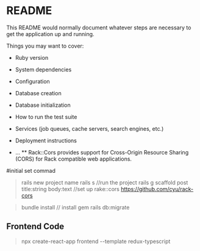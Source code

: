 # README

This README would normally document whatever steps are necessary to get the
application up and running.

Things you may want to cover:

* Ruby version

* System dependencies

* Configuration

* Database creation

* Database initialization

* How to run the test suite

* Services (job queues, cache servers, search engines, etc.)

* Deployment instructions

* ...
** Rack::Cors provides support for Cross-Origin Resource Sharing (CORS) for Rack compatible web applications.

#initial set commad
> rails new project name
> rails s //run the project
> rails g scaffold post title:string body:text
//set up rake::cors https://github.com/cyu/rack-cors

> bundle install // install gem 
> rails db:migrate


## Frontend Code 
> npx create-react-app frontend --template redux-typescript

